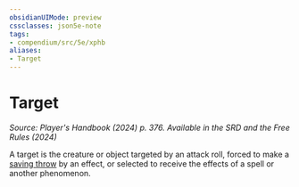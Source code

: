 ```yaml
---
obsidianUIMode: preview
cssclasses: json5e-note
tags:
- compendium/src/5e/xphb
aliases:
- Target
---
```

# Target
*Source: Player's Handbook (2024) p. 376. Available in the <span title='Systems Reference Document (5.2)'>SRD</span> and the Free Rules (2024)* 

A target is the creature or object targeted by an attack roll, forced to make a [saving throw](/3-Mechanics/CLI/variant-rules/saving-throw-xphb.md) by an effect, or selected to receive the effects of a spell or another phenomenon.